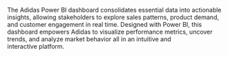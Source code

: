 The Adidas Power BI dashboard consolidates essential data into actionable insights, 
allowing stakeholders to explore sales patterns, product demand, and customer engagement in real time.
Designed with Power BI, this dashboard empowers Adidas to visualize performance metrics, uncover trends, and analyze market behavior
all in an intuitive and interactive platform.
